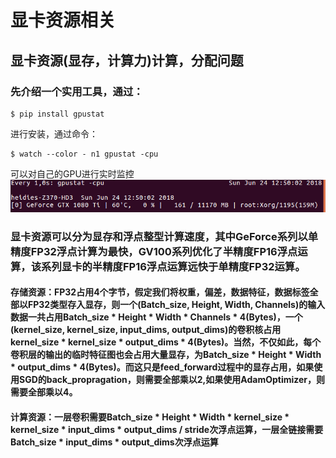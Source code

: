 显卡资源相关
========
显卡资源(显存，计算力)计算，分配问题
--------
### 先介绍一个实用工具，通过：
    $ pip install gpustat
 进行安装，通过命令：
 
    $ watch --color - n1 gpustat -cpu
 可以对自己的GPU进行实时监控
 ![image](https://github.com/HEIDIES/TensorFlow-GPU-/blob/master/picture-two.png)
 
 ### 显卡资源可以分为显存和浮点整型计算速度，其中GeForce系列以单精度FP32浮点计算为最快，GV100系列优化了半精度FP16浮点运算，该系列显卡的半精度FP16浮点运算远快于单精度FP32运算。
 
 #### 存储资源：FP32占用4个字节，假定我们将权重，偏差，数据特征，数据标签全部以FP32类型存入显存，则一个(Batch_size, Height, Width, Channels)的输入数据一共占用Batch_size * Height * Width * Channels * 4(Bytes)，一个(kernel_size, kernel_size, input_dims, output_dims)的卷积核占用kernel_size * kernel_size * output_dims * 4(Bytes)。当然，不仅如此，每个卷积层的输出的临时特征图也会占用大量显存，为Batch_size * Height * Width * output_dims * 4(Bytes)。而这只是feed_forward过程中的显存占用，如果使用SGD的back_propragation，则需要全部乘以2,如果使用AdamOptimizer，则需要全部乘以4。
 
 #### 计算资源：一层卷积需要Batch_size * Height * Width * kernel_size * kernel_size * input_dims * output_dims / stride次浮点运算，一层全链接需要Batch_size * input_dims * output_dims次浮点运算
